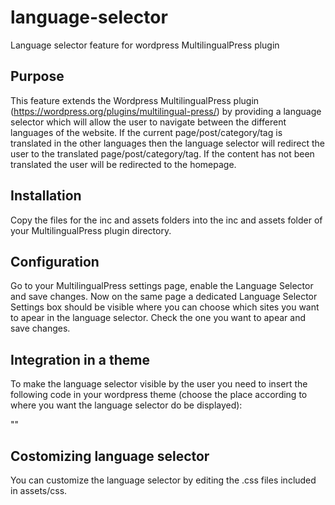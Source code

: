 # language-selector
Language selector feature for wordpress MultilingualPress plugin

## Purpose
This feature extends the Wordpress MultilingualPress plugin (https://wordpress.org/plugins/multilingual-press/) by providing a language selector which will allow the user to navigate between the different languages of the website. If the current page/post/category/tag is translated in the other languages then the language selector will redirect the user to the translated page/post/category/tag. If the content has not been translated the user will be redirected to the homepage.

## Installation
Copy the files for the inc and assets folders into the inc and assets folder of your MultilingualPress plugin directory.

## Configuration
Go to your MultilingualPress settings page, enable the Language Selector and save changes. Now on the same page a dedicated Language Selector Settings box should be visible where you can choose which sites you want to apear in the language selector. Check the one you want to apear and save changes.

## Integration in a theme
To make the language selector visible by the user you need to insert the following code in your wordpress theme (choose the place according to where you want the language selector do be displayed):

  "<?php do_action( 'mlp_language_selector' ); ?>"
  
## Costomizing language selector
You can customize the language selector by editing the .css files included in assets/css.
